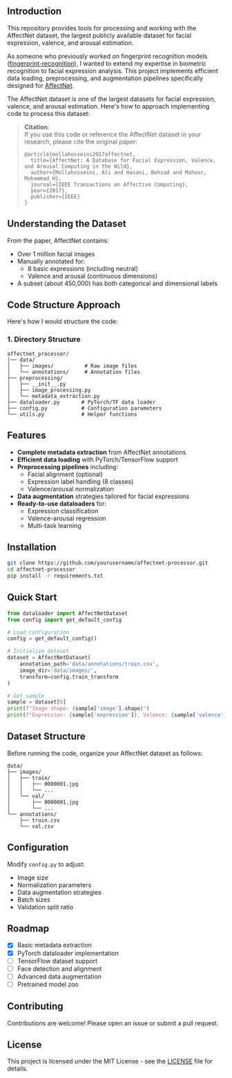 ## Introduction

This repository provides tools for processing and working with the AffectNet dataset, the largest publicly available dataset for facial expression, valence, and arousal estimation. 

As someone who previously worked on fingerprint recognition models ([fingerprint-recognition](https://github.com/realivanivani/fingerprint-recognition)), I wanted to extend my expertise in biometric recognition to facial expression analysis. This project implements efficient data loading, preprocessing, and augmentation pipelines specifically designed for [AffectNet](https://arxiv.org/pdf/1708.03985).

The AffectNet dataset is one of the largest datasets for facial expression, valence, and arousal estimation. Here's how to approach implementing code to process this dataset:

> **Citation**:  
> If you use this code or reference the AffectNet dataset in your research, please cite the original paper:
> ```
> @article{mollahosseini2017affectnet,
>   title={AffectNet: A Database for Facial Expression, Valence, and Arousal Computing in the Wild},
>   author={Mollahosseini, Ali and Hasani, Behzad and Mahoor, Mohammad H},
>   journal={IEEE Transactions on Affective Computing},
>   year={2017},
>   publisher={IEEE}
> }
> ```

## Understanding the Dataset

From the paper, AffectNet contains:
- Over 1 million facial images
- Manually annotated for:
  - 8 basic expressions (including neutral)
  - Valence and arousal (continuous dimensions)
- A subset (about 450,000) has both categorical and dimensional labels

## Code Structure Approach

Here's how I would structure the code:

### 1. Directory Structure

```
affectnet_processor/
│── data/
│   ├── images/          # Raw image files
│   └── annotations/     # Annotation files
├── preprocessing/
│   ├── __init__.py
│   ├── image_processing.py
│   └── metadata_extraction.py
├── dataloader.py       # PyTorch/TF data loader
├── config.py           # Configuration parameters
└── utils.py            # Helper functions
```

## Features

- **Complete metadata extraction** from AffectNet annotations
- **Efficient data loading** with PyTorch/TensorFlow support
- **Preprocessing pipelines** including:
  - Facial alignment (optional)
  - Expression label handling (8 classes)
  - Valence/arousal normalization
- **Data augmentation** strategies tailored for facial expressions
- **Ready-to-use dataloaders** for:
  - Expression classification
  - Valence-arousal regression
  - Multi-task learning

## Installation

```bash
git clone https://github.com/yourusername/affectnet-processor.git
cd affectnet-processor
pip install -r requirements.txt
```

## Quick Start

```python
from dataloader import AffectNetDataset
from config import get_default_config

# Load configuration
config = get_default_config()

# Initialize dataset
dataset = AffectNetDataset(
    annotation_path='data/annotations/train.csv',
    image_dir='data/images/',
    transform=config.train_transform
)

# Get sample
sample = dataset[0]
print(f"Image shape: {sample['image'].shape}")
print(f"Expression: {sample['expression']}, Valence: {sample['valence']:.2f}")
```

## Dataset Structure

Before running the code, organize your AffectNet dataset as follows:

```
data/
├── images/
│   ├── train/
│   │   ├── 0000001.jpg
│   │   └── ...
│   └── val/
│       ├── 0000001.jpg
│       └── ...
└── annotations/
    ├── train.csv
    └── val.csv
```

## Configuration

Modify `config.py` to adjust:
- Image size
- Normalization parameters
- Data augmentation strategies
- Batch sizes
- Validation split ratio

## Roadmap

- [x] Basic metadata extraction
- [x] PyTorch dataloader implementation
- [ ] TensorFlow dataset support
- [ ] Face detection and alignment
- [ ] Advanced data augmentation
- [ ] Pretrained model zoo

## Contributing

Contributions are welcome! Please open an issue or submit a pull request.

## License

This project is licensed under the MIT License - see the [LICENSE](LICENSE) file for details.
